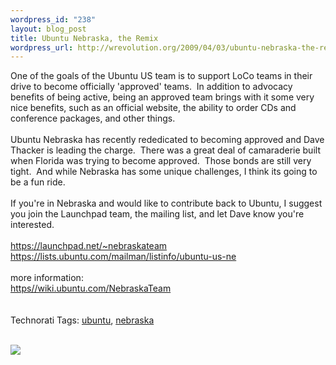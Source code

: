 ```yaml
--- 
wordpress_id: "238"
layout: blog_post
title: Ubuntu Nebraska, the Remix
wordpress_url: http://wrevolution.org/2009/04/03/ubuntu-nebraska-the-remix/
---
```

One of the goals of the Ubuntu US team is to support LoCo teams in their drive to become officially 'approved' teams.&nbsp; In addition to advocacy benefits of being active, being an approved team brings with it some very nice benefits, such as an official website, the ability to order CDs and conference packages, and other things.<br /><br />Ubuntu Nebraska has recently rededicated to becoming approved and Dave Thacker is leading the charge.&nbsp; There was a great deal of camaraderie built when Florida was trying to become approved.&nbsp; Those bonds are still very tight.&nbsp; And while Nebraska has some unique challenges, I think its going to be a fun ride.<br /><br />If you're in Nebraska and would like to contribute back to Ubuntu, I suggest you join the Launchpad team, the mailing list, and let Dave know you're interested. <br /><br /><a href="https://launchpad.net/%7Enebraskateam">https://launchpad.net/~nebraskateam</a><br /><a href="https://lists.ubuntu.com/mailman/listinfo/ubuntu-us-ne">https://lists.ubuntu.com/mailman/listinfo/ubuntu-us-ne</a><br /><br />more information:<br /><a href="https//wiki.ubuntu.com/NebraskaTeam">https//wiki.ubuntu.com/NebraskaTeam</a><br /><br /><br />Technorati Tags: <a class="performancingtags" href="http://technorati.com/tag/ubuntu" rel="tag">ubuntu</a>, <a class="performancingtags" href="http://technorati.com/tag/nebraska" rel="tag">nebraska</a><br /><br /><div class="zemanta-pixie"><img class="zemanta-pixie-img" src="http://img.zemanta.com/pixy.gif?x-id=6fe670e4-f2dd-8004-a9b9-fc0331d726a1" /></div>

